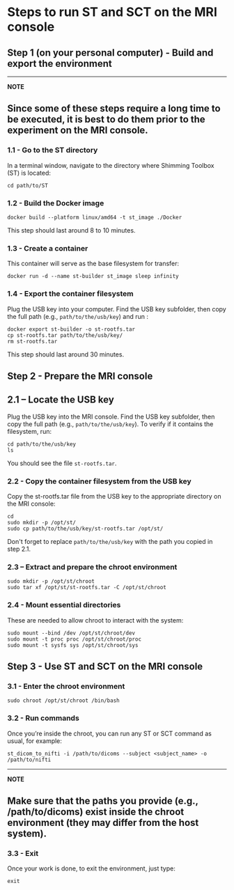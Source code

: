 # Steps to run ST and SCT on the MRI console

## Step 1 (on your personal computer) - Build and export the environment
---
**NOTE**

Since some of these steps require a long time to be executed, it is best to do them prior to the experiment on the MRI console.
---

### 1.1 - Go to the ST directory
In a terminal window, navigate to the directory where Shimming Toolbox (ST) is located:
```
cd path/to/ST
```

### 1.2 - Build the Docker image
```
docker build --platform linux/amd64 -t st_image ./Docker 
```
This step should last around 8 to 10 minutes.

### 1.3 - Create a container
This container will serve as the base filesystem for transfer:
```
docker run -d --name st-builder st_image sleep infinity
```

### 1.4 - Export the container filesystem
Plug the USB key into your computer. Find the USB key subfolder, then copy the full path (e.g., `path/to/the/usb/key`) and run :
```
docker export st-builder -o st-rootfs.tar
cp st-rootfs.tar path/to/the/usb/key/
rm st-rootfs.tar
```
This step should last around 30 minutes.

## Step 2 - Prepare the MRI console

## 2.1 – Locate the USB key
Plug the USB key into the MRI console. Find the USB key subfolder, then copy the full path (e.g., `path/to/the/usb/key`). To verify if it contains the filesystem, run:
```
cd path/to/the/usb/key
ls
```
You should see the file `st-rootfs.tar`.

### 2.2 - Copy the container filesystem from the USB key
Copy the st-rootfs.tar file from the USB key to the appropriate directory on the MRI console:
```
cd
sudo mkdir -p /opt/st/
sudo cp path/to/the/usb/key/st-rootfs.tar /opt/st/
```
Don't forget to replace `path/to/the/usb/key` with the path you copied in step 2.1.

### 2.3 – Extract and prepare the chroot environment
```
sudo mkdir -p /opt/st/chroot
sudo tar xf /opt/st/st-rootfs.tar -C /opt/st/chroot
```

### 2.4 - Mount essential directories
These are needed to allow chroot to interact with the system:
```
sudo mount --bind /dev /opt/st/chroot/dev
sudo mount -t proc proc /opt/st/chroot/proc
sudo mount -t sysfs sys /opt/st/chroot/sys
```

## Step 3 - Use ST and SCT on the MRI console

### 3.1 - Enter the chroot environment
```
sudo chroot /opt/st/chroot /bin/bash
```

### 3.2 - Run commands
Once you’re inside the chroot, you can run any ST or SCT command as usual, for example:
```
st_dicom_to_nifti -i /path/to/dicoms --subject <subject_name> -o /path/to/nifti
```
---
**NOTE**

Make sure that the paths you provide (e.g., /path/to/dicoms) exist inside the chroot environment (they may differ from the host system).
---

### 3.3 - Exit
Once your work is done, to exit the environment, just type:
```
exit
```